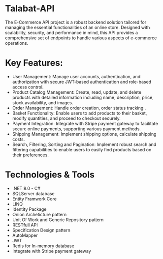 # Talabat-API
The E-Commerce API project is a robust backend solution tailored for managing the essential functionalities of an online store. Designed with scalability, security, and performance in mind, this API provides a comprehensive set of endpoints to handle various aspects of e-commerce operations.
# Key Features:
* User Management: Manage user accounts, authentication, and authorization with secure JWT-based authentication and role-based access control.
* Product Catalog Management: Create, read, update, and delete products with detailed information including name, description, price, stock availability, and images.
* Order Management: Handle order creation, order status tracking .
* Basket Functionality: Enable users to add products to their basket, modify quantities, and proceed to checkout securely.
* Payment Integration: Integrate with Stripe payment gateway to facilitate secure online payments, supporting various payment methods.
* Shipping Management: Implement shipping options, calculate shipping costs.
* Search, Filtering, Sorting and Pagination: Implement robust search and filtering capabilities to enable users to easily find products based on their preferences.
# Technologies & Tools
* .NET 8.0 - C#
* SQLServer database
* Entity Framwork Core
* LINQ
* Identity Package
* Onion Archeticture pattern
* Unit Of Work and Generic Repository pattern
* RESTfull API
* Specification Design pattern
* AutoMapper
* JWT
* Redis for In-memory database
* Integrate with Stripe payment gateway
  
